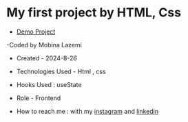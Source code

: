 # My first project by HTML, Css





- [Demo Project]( https://mobinalazemi.github.io/Retail/)

-Coded by Mobina Lazemi

- Created - 2024-8-26

- Technologies Used - Html , css 

- Hooks Used : useState 

- Role - Frontend

- How to reach me : with my [instagram](https://www.instagram.com/mobinalazemi_web) and [linkedin](https://linkedin.com/in/mobina-lazemi-234683320)
